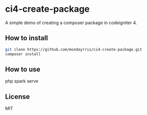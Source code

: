 # ci4-create-package
A simple demo of creating a composer package in codeigniter 4.
## How to install
```bash
git clone https://github.com/mondayrris/ci4-create-package.git
composer install
```
## How to use
php spark serve
## License 
MIT